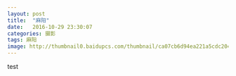 ```yaml
---
layout: post
title:  "麻阳"
date:   2016-10-29 23:30:07
categories: 摄影
tags: 麻阳
image: http://thumbnail0.baidupcs.com/thumbnail/ca07cb6d94ea221a5cdc2043a7872303?fid=2234680299-250528-19579750582074&time=1477753200&rt=sh&sign=FDTAER-DCb740ccc5511e5e8fedcff06b081203-P6tkX6gsyjuo07rwVU3mE2Ay3Xw%3D&expires=8h&chkv=0&chkbd=0&chkpc=&dp-logid=7026761110988471492&dp-callid=0&size=c710_u400&quality=100
---
```


test
